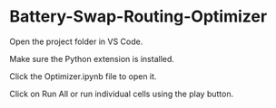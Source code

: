 # Battery-Swap-Routing-Optimizer

Open the project folder in VS Code.

Make sure the Python extension is installed.

Click the Optimizer.ipynb file to open it.

Click on Run All or run individual cells using the play button.


